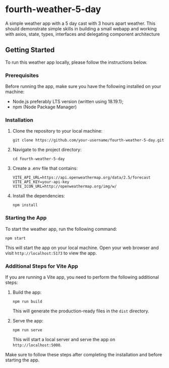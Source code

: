 # fourth-weather-5-day
A simple weather app with a 5 day cast with 3 hours apart weather. This should demonstrate simple skills in building a small webapp and working with axios, state, types, interfaces and delegating component architecture

## Getting Started

To run this weather app locally, please follow the instructions below.

### Prerequisites

Before running the app, make sure you have the following installed on your machine:

- Node.js preferably LTS version (written using 18.19.1);
- npm (Node Package Manager)

### Installation

1. Clone the repository to your local machine:

    ```shell
    git clone https://github.com/your-username/fourth-weather-5-day.git
    ```

2. Navigate to the project directory:

    ```shell
    cd fourth-weather-5-day
    ```

3. Create a .env file that contains: 

    ```
    VITE_API_URL=https://api.openweathermap.org/data/2.5/forecast
    VITE_API_KEY=your-api-key
    VITE_ICON_URL=http://openweathermap.org/img/w/
    ```

4. Install the dependencies:

    ```shell
    npm install
    ```

### Starting the App

To start the weather app, run the following command:

```shell
npm start
```

This will start the app on your local machine. Open your web browser and visit `http://localhost:5173` to view the app.
### Additional Steps for Vite App

If you are running a Vite app, you need to perform the following additional steps:

1. Build the app:

    ```shell
    npm run build
    ```

    This will generate the production-ready files in the `dist` directory.

2. Serve the app:

    ```shell
    npm run serve
    ```

    This will start a local server and serve the app on `http://localhost:5000`.

Make sure to follow these steps after completing the installation and before starting the app.
